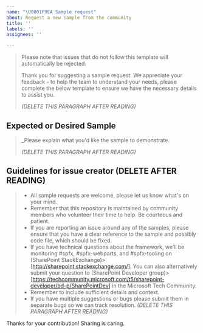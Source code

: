 ```yaml
---
name: "\U0001F9EA Sample request"
about: Request a new sample from the community
title: ''
labels: ''
assignees: ''

---
```


> Please note that issues that do not follow this template will automatically be rejected.
>
> Thank you for suggesting a sample request. We appreciate your feedback - to help the team to understand your needs, please complete the below template to ensure we have the necessary details to assist you.
> 
> _(DELETE THIS PARAGRAPH AFTER READING)_

## Expected or Desired Sample

> _Please explain what you'd like the sample to demonstrate.
> 
> _(DELETE THIS PARAGRAPH AFTER READING)_

## Guidelines for issue creator (DELETE AFTER READING)

> - All sample requests are welcome, please let us know what's on your mind.
> - Remember that this repository is maintained by community members who volunteer their time to help. Be courteous and patient.
> - If you are reporting an issue around any of the samples, please ensure that you have a clear reference to the sample and possibly code file, which should be fixed.
> - If you have technical questions about the framework, we’ll be monitoring #spfx, #spfx-webparts, and #spfx-tooling on (SharePoint StackExchange)> [http://sharepoint.stackexchange.com/]. You can also alternatively submit your question to (SharePoint Developer group)> [https://techcommunity.microsoft.com/t5/sharepoint-developer/bd-p/SharePointDev] in the Microsoft Tech Community.
> - Remember to include sufficient details and context.
> - If you have multiple suggestions or bugs please submit them in separate bugs so we can track resolution.
> _(DELETE THIS PARAGRAPH AFTER READING)_

Thanks for your contribution! Sharing is caring.
